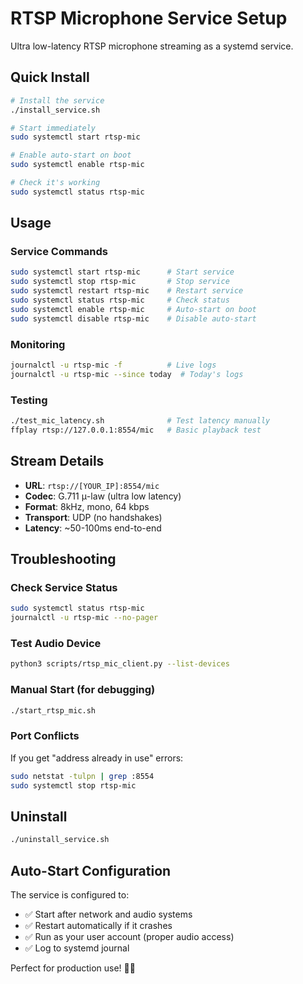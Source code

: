 # RTSP Microphone Service Setup

Ultra low-latency RTSP microphone streaming as a systemd service.

## Quick Install

```bash
# Install the service
./install_service.sh

# Start immediately  
sudo systemctl start rtsp-mic

# Enable auto-start on boot
sudo systemctl enable rtsp-mic

# Check it's working
sudo systemctl status rtsp-mic
```

## Usage

### Service Commands
```bash
sudo systemctl start rtsp-mic      # Start service
sudo systemctl stop rtsp-mic       # Stop service  
sudo systemctl restart rtsp-mic    # Restart service
sudo systemctl status rtsp-mic     # Check status
sudo systemctl enable rtsp-mic     # Auto-start on boot
sudo systemctl disable rtsp-mic    # Disable auto-start
```

### Monitoring
```bash
journalctl -u rtsp-mic -f          # Live logs
journalctl -u rtsp-mic --since today  # Today's logs
```

### Testing
```bash
./test_mic_latency.sh              # Test latency manually
ffplay rtsp://127.0.0.1:8554/mic   # Basic playback test
```

## Stream Details

- **URL**: `rtsp://[YOUR_IP]:8554/mic`
- **Codec**: G.711 μ-law (ultra low latency)
- **Format**: 8kHz, mono, 64 kbps
- **Transport**: UDP (no handshakes)
- **Latency**: ~50-100ms end-to-end

## Troubleshooting

### Check Service Status
```bash
sudo systemctl status rtsp-mic
journalctl -u rtsp-mic --no-pager
```

### Test Audio Device
```bash
python3 scripts/rtsp_mic_client.py --list-devices
```

### Manual Start (for debugging)
```bash
./start_rtsp_mic.sh
```

### Port Conflicts
If you get "address already in use" errors:
```bash
sudo netstat -tulpn | grep :8554
sudo systemctl stop rtsp-mic
```

## Uninstall

```bash
./uninstall_service.sh
```

## Auto-Start Configuration

The service is configured to:
- ✅ Start after network and audio systems
- ✅ Restart automatically if it crashes  
- ✅ Run as your user account (proper audio access)
- ✅ Log to systemd journal

Perfect for production use! 🎤✨
